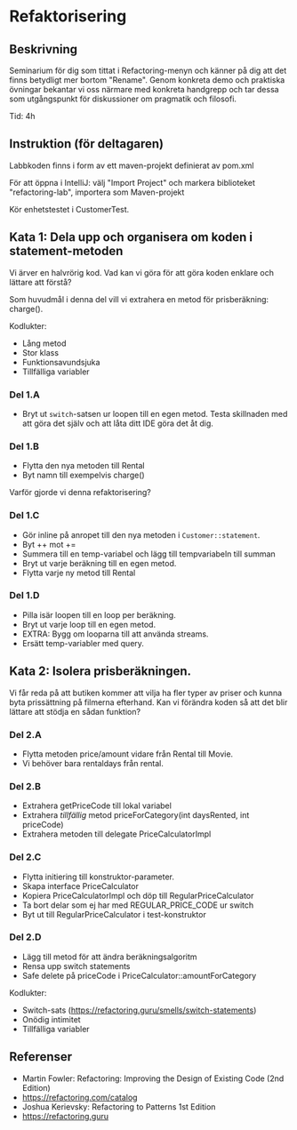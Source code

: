 # Refaktorisering

## Beskrivning

Seminarium för dig som tittat i Refactoring-menyn och känner på dig att det finns
betydligt mer bortom "Rename". Genom konkreta demo och praktiska övningar
bekantar vi oss närmare med konkreta handgrepp och tar dessa som utgångspunkt
för diskussioner om pragmatik och filosofi.

Tid: 4h

## Instruktion (för deltagaren)

Labbkoden finns i form av ett maven-projekt definierat av pom.xml

För att öppna i IntelliJ: välj "Import Project" och markera biblioteket "refactoring-lab", importera som Maven-projekt

Kör enhetstestet i CustomerTest.

## Kata 1: Dela upp och organisera om koden i statement-metoden

Vi ärver en halvrörig kod. Vad kan vi göra för att göra koden enklare och lättare att
förstå?

Som huvudmål i denna del vill vi extrahera en metod för prisberäkning: charge().

Kodlukter:
- Lång metod
- Stor klass
- Funktionsavundsjuka
- Tillfälliga variabler

### Del 1.A
- Bryt ut `switch`-satsen ur loopen till en egen metod. Testa skillnaden med 
att göra det själv och att låta ditt IDE göra det åt dig.

### Del 1.B
- Flytta den nya metoden till Rental
- Byt namn till exempelvis charge()

Varför gjorde vi denna refaktorisering?

### Del 1.C
- Gör inline på anropet till den nya metoden i `Customer::statement`.
- Byt ++ mot +=
- Summera till en temp-variabel och lägg till tempvariabeln till summan
- Bryt ut varje beräkning till en egen metod.
- Flytta varje ny metod till Rental

### Del 1.D
- Pilla isär loopen till en loop per beräkning. 
- Bryt ut varje loop till en egen metod.
- EXTRA: Bygg om looparna till att använda streams.
- Ersätt temp-variabler med query. 

## Kata 2: Isolera prisberäkningen.

Vi får reda på att butiken kommer att vilja ha fler typer av priser
och kunna byta prissättning på filmerna efterhand. Kan vi förändra
koden så att det blir lättare att stödja en sådan funktion?

### Del 2.A
- Flytta metoden price/amount vidare från Rental till Movie.
- Vi behöver bara rentaldays från rental.

### Del 2.B
- Extrahera getPriceCode till lokal variabel
- Extrahera _tillfällig_ metod priceForCategory(int daysRented, int priceCode)
- Extrahera metoden till delegate PriceCalculatorImpl

### Del 2.C
- Flytta initiering till konstruktor-parameter.
- Skapa interface PriceCalculator
- Kopiera PriceCalculatorImpl och döp till RegularPriceCalculator
- Ta bort delar som ej har med REGULAR_PRICE_CODE ur switch
- Byt ut till RegularPriceCalculator i test-konstruktor

### Del 2.D
- Lägg till metod för att ändra beräkningsalgoritm
- Rensa upp switch statements
- Safe delete på priceCode i PriceCalculator::amountForCategory

Kodlukter:

- Switch-sats (https://refactoring.guru/smells/switch-statements)
- Onödig intimitet
- Tillfälliga variabler

## Referenser

- Martin Fowler: Refactoring: Improving the Design of Existing Code (2nd Edition)
- https://refactoring.com/catalog
- Joshua Kerievsky: Refactoring to Patterns 1st Edition
- https://refactoring.guru

